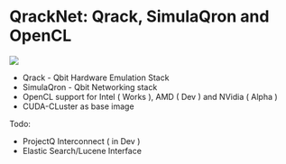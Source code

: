 # QrackNet: Qrack, SimulaQron and OpenCL

![](https://img.shields.io/docker/automated/jrottenberg/ffmpeg.svg)

- Qrack - Qbit Hardware Emulation Stack
- SimulaQron - Qbit Networking stack 
- OpenCL support for Intel ( Works ), AMD ( Dev ) and NVidia ( Alpha ) 
- CUDA-CLuster as base image

Todo:
- ProjectQ Interconnect ( in Dev )
- Elastic Search/Lucene Interface
